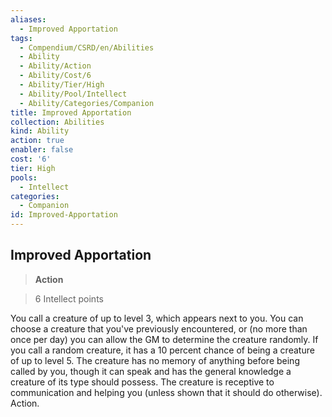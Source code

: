 ```yaml
---
aliases:
  - Improved Apportation
tags:
  - Compendium/CSRD/en/Abilities
  - Ability
  - Ability/Action
  - Ability/Cost/6
  - Ability/Tier/High
  - Ability/Pool/Intellect
  - Ability/Categories/Companion
title: Improved Apportation
collection: Abilities
kind: Ability
action: true
enabler: false
cost: '6'
tier: High
pools:
  - Intellect
categories:
  - Companion
id: Improved-Apportation
---
```

## Improved Apportation    
>**Action**    
>6 Intellect points  
    
You call a creature of up to level 3, which appears next to you. You can choose a creature that you've previously encountered, or (no more than once per day) you can allow the GM to determine the creature randomly. If you call a random creature, it has a 10 percent chance of being a creature of up to level 5. The creature has no memory of anything before being called by you, though it can speak and has the general knowledge a creature of its type should possess. The creature is receptive to communication and helping you (unless shown that it should do otherwise). Action.
